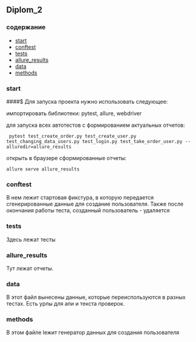 ## Diplom_2


### содержание

- [start](#)
- [conftest](#conftest)
- [tests](#tests)
- [allure_results](#allure_results)
- [data](#data)
- [methods](#methods)

### start

####$ Для запуска проекта нужно использовать следующее:

импортировать библиотеки:
pytest, allure, webdriver


для запуска всех автотестов с формированием актуальных отчетов:
```
 pytest test_create_order.py test_create_user.py test_changing_data_users.py test_login.py test_take_order_user.py --alluredir=allure_results
```

открыть в браузере сформированные отчеты:

```
allure serve allure_results 
```


### conftest
В нем лежит стартовая фикстура, в которую передается сгенерированные данные для создание пользователя.
Также после окончания работы теста, созданный пользователь - удаляется 


### tests
Здесь лежат тесты


### allure_results
Тут лежат отчеты. 

###  data
В этот файл вынесены данные, которые переиспользуются в разных тестах.
Есть урлы для апи и текста проверок.


### methods
В этом файле lежит генератор данных для создания пользователя